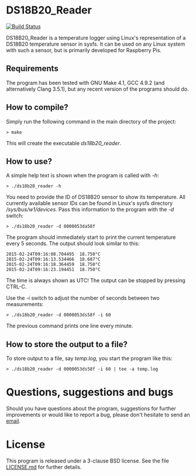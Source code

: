 # DS18B20_Reader

[![Build Status](https://travis-ci.org/jensgutzeit/ds18b20_reader.svg)](https://travis-ci.org/jensgutzeit/ds18b20_reader)

DS18B20_Reader is a temperature logger using Linux's representation of a
DS18B20 temperature sensor in sysfs. It can be used on any Linux system with
such a sensor, but is primarily developed for Raspberry Pis.

## Requirements

The program has been tested with GNU Make 4.1, GCC 4.9.2 (and alternatively
Clang 3.5.1), but any recent version of the programs should do.

## How to compile?

Simply run the following command in the main directory of the project:

   `> make`

This will create the executable *ds18b20_reader*.

## How to use?

A simple help text is shown when the program is called with *-h*:

   `> ./ds18b20_reader -h`

You need to provide the ID of DS18B20 sensor to show its temperature. All
currently available sensor IDs can be found in Linux's sysfs directory
*/sys/bus/w1/devices*. Pass this information to the program with the *-d*
switch:

   `> ./ds18b20_reader -d 0000053da58f`

The program should immediately start to print the current temperature every
5 seconds. The output should look similar to this:

   `2015-02-24T09:16:08.704495  18.750°C`  
   `2015-02-24T09:16:13.534466  18.687°C`  
   `2015-02-24T09:16:18.364459  18.750°C`  
   `2015-02-24T09:16:23.194451  18.750°C`  

The time is always shown as UTC! The output can be stopped by pressing CTRL-C.

Use the *-i* switch to adjust the number of seconds between two measurements:

   `> ./ds18b20_reader -d 0000053ds58f -i 60`

The previous command prints one line every minute.

## How to store the output to a file?

To store output to a file, say *temp.log*, you start the program like this:

   `> ./ds18b20_reader -d 0000053ds58f -i 60 | tee -a temp.log`

# Questions, suggestions and bugs

Should you have questions about the program, suggestions for further
improvements or would like to report a bug, please don't hesitate to send
an [email](mailto:jens@gutzeit.name).

# License

This program is released under a 3-clause BSD license. See the file
[LICENSE.md](LICENSE.md) for further details.

